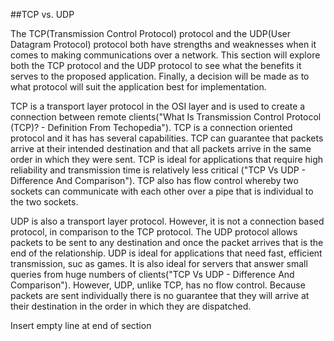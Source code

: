 ##TCP vs. UDP

The TCP(Transmission Control Protocol) protocol and the UDP(User Datagram Protocol) protocol both have strengths and weaknesses when it comes to making communications over a network. This section will explore both the TCP protocol and the UDP protocol to see what the benefits it serves to the proposed application. Finally, a decision will be made as to what protocol will suit the application best for implementation.  

TCP is a transport layer protocol in the OSI layer and is used to create a connection between remote clients("What Is Transmission Control Protocol (TCP)? - Definition From Techopedia"). TCP is a connection oriented protocol and it has has several capabilities. TCP can guarantee that packets arrive at their intended destination and that all packets arrive in the same order in which they were sent. TCP is ideal for applications that require high reliability and transmission time is relatively less critical ("TCP Vs UDP - Difference And Comparison"). TCP also has flow control whereby two sockets can communicate with each other over a pipe that is individual to the two sockets. 

UDP is also a transport layer protocol. However, it is not a connection based protocol, in comparison to the TCP protocol. The UDP protocol allows packets to be sent to any destination and once the packet arrives that is the end of the relationship. UDP is ideal for applications that need fast, efficient transmission, suc as games. It is also ideal for servers that answer small queries from huge numbers of clients("TCP Vs UDP - Difference And Comparison"). However, UDP, unlike TCP, has no flow control. Because packets are sent individually there is no guarantee that they will arrive at their destination in the order in which they are dispatched. 



Insert empty line at end of section

